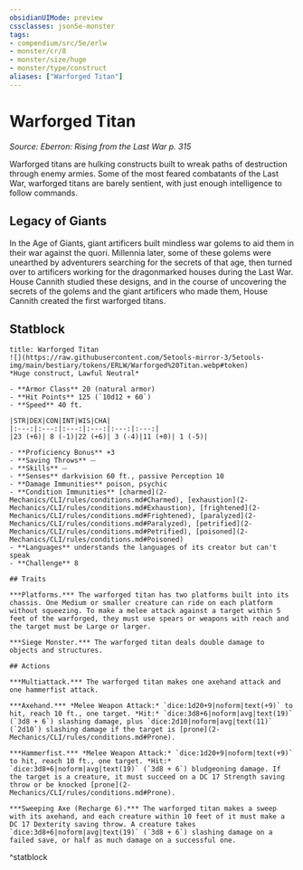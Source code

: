 ```yaml
---
obsidianUIMode: preview
cssclasses: json5e-monster
tags:
- compendium/src/5e/erlw
- monster/cr/8
- monster/size/huge
- monster/type/construct
aliases: ["Warforged Titan"]
---
```

# Warforged Titan
*Source: Eberron: Rising from the Last War p. 315*  

Warforged titans are hulking constructs built to wreak paths of destruction through enemy armies. Some of the most feared combatants of the Last War, warforged titans are barely sentient, with just enough intelligence to follow commands.

## Legacy of Giants

In the Age of Giants, giant artificers built mindless war golems to aid them in their war against the quori. Millennia later, some of these golems were unearthed by adventurers searching for the secrets of that age, then turned over to artificers working for the dragonmarked houses during the Last War. House Cannith studied these designs, and in the course of uncovering the secrets of the golems and the giant artificers who made them, House Cannith created the first warforged titans.

## Statblock

```ad-statblock
title: Warforged Titan
![](https://raw.githubusercontent.com/5etools-mirror-3/5etools-img/main/bestiary/tokens/ERLW/Warforged%20Titan.webp#token)
*Huge construct, Lawful Neutral*

- **Armor Class** 20 (natural armor)
- **Hit Points** 125 (`10d12 + 60`)
- **Speed** 40 ft.

|STR|DEX|CON|INT|WIS|CHA|
|:---:|:---:|:---:|:---:|:---:|:---:|
|23 (+6)| 8 (-1)|22 (+6)| 3 (-4)|11 (+0)| 1 (-5)|

- **Proficiency Bonus** +3
- **Saving Throws** ⏤
- **Skills** ⏤
- **Senses** darkvision 60 ft., passive Perception 10
- **Damage Immunities** poison, psychic
- **Condition Immunities** [charmed](2-Mechanics/CLI/rules/conditions.md#Charmed), [exhaustion](2-Mechanics/CLI/rules/conditions.md#Exhaustion), [frightened](2-Mechanics/CLI/rules/conditions.md#Frightened), [paralyzed](2-Mechanics/CLI/rules/conditions.md#Paralyzed), [petrified](2-Mechanics/CLI/rules/conditions.md#Petrified), [poisoned](2-Mechanics/CLI/rules/conditions.md#Poisoned)
- **Languages** understands the languages of its creator but can't speak
- **Challenge** 8

## Traits

***Platforms.*** The warforged titan has two platforms built into its chassis. One Medium or smaller creature can ride on each platform without squeezing. To make a melee attack against a target within 5 feet of the warforged, they must use spears or weapons with reach and the target must be Large or larger.

***Siege Monster.*** The warforged titan deals double damage to objects and structures.

## Actions

***Multiattack.*** The warforged titan makes one axehand attack and one hammerfist attack.

***Axehand.*** *Melee Weapon Attack:* `dice:1d20+9|noform|text(+9)` to hit, reach 10 ft., one target. *Hit:* `dice:3d8+6|noform|avg|text(19)` (`3d8 + 6`) slashing damage, plus `dice:2d10|noform|avg|text(11)` (`2d10`) slashing damage if the target is [prone](2-Mechanics/CLI/rules/conditions.md#Prone).

***Hammerfist.*** *Melee Weapon Attack:* `dice:1d20+9|noform|text(+9)` to hit, reach 10 ft., one target. *Hit:* `dice:3d8+6|noform|avg|text(19)` (`3d8 + 6`) bludgeoning damage. If the target is a creature, it must succeed on a DC 17 Strength saving throw or be knocked [prone](2-Mechanics/CLI/rules/conditions.md#Prone).

***Sweeping Axe (Recharge 6).*** The warforged titan makes a sweep with its axehand, and each creature within 10 feet of it must make a DC 17 Dexterity saving throw. A creature takes `dice:3d8+6|noform|avg|text(19)` (`3d8 + 6`) slashing damage on a failed save, or half as much damage on a successful one.
```
^statblock